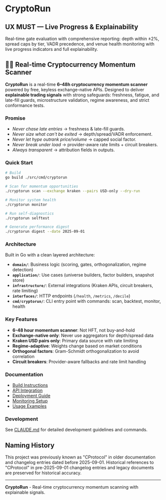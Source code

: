# CryptoRun

## UX MUST — Live Progress & Explainability

Real-time gate evaluation with comprehensive reporting: depth within ±2%, spread caps by tier, VADR precedence, and venue health monitoring with live progress indicators and full explainability.

## 🏃‍♂️ Real-time Cryptocurrency Momentum Scanner

**CryptoRun** is a real-time **6–48h cryptocurrency momentum scanner** powered by free, keyless exchange-native APIs. Designed to deliver **explainable trading signals** with strong safeguards: freshness, fatigue, and late-fill guards, microstructure validation, regime awareness, and strict conformance tests.

### Promise

* *Never chase late entries* → freshness & late-fill guards.
* *Never size what can't be exited* → depth/spread/VADR enforcement.
* *Never let hype outrank price/volume* → capped social factor.
* *Never break under load* → provider-aware rate limits + circuit breakers.
* *Always transparent* → attribution fields in outputs.

### Quick Start

```bash
# Build
go build ./src/cmd/cryptorun

# Scan for momentum opportunities
./cryptorun scan --exchange kraken --pairs USD-only --dry-run

# Monitor system health
./cryptorun monitor

# Run self-diagnostics
./cryptorun selftest

# Generate performance digest
./cryptorun digest --date 2025-09-01
```

### Architecture

Built in Go with a clean layered architecture:

- **`domain/`**: Business logic (scoring, gates, orthogonalization, regime detection)
- **`application/`**: Use cases (universe builders, factor builders, snapshot store)
- **`infrastructure/`**: External integrations (Kraken APIs, circuit breakers, rate limiting)
- **`interfaces/`**: HTTP endpoints (`/health`, `/metrics`, `/decile`)
- **`cmd/cryptorun/`**: CLI entry point with commands: scan, backtest, monitor, health

### Key Features

- **6-48 hour momentum scanner**: Not HFT, not buy-and-hold
- **Exchange-native only**: Never use aggregators for depth/spread data
- **Kraken USD pairs only**: Primary data source with rate limiting
- **Regime-adaptive**: Weights change based on market conditions
- **Orthogonal factors**: Gram-Schmidt orthogonalization to avoid correlation
- **Circuit breakers**: Provider-aware fallbacks and rate limit handling

### Documentation

- [Build Instructions](docs/BUILD.md)
- [API Integration](docs/API_INTEGRATION.md) 
- [Deployment Guide](docs/DEPLOYMENT.md)
- [Monitoring Setup](docs/MONITORING.md)
- [Usage Examples](docs/USAGE.md)

### Development

See [CLAUDE.md](CLAUDE.md) for detailed development guidelines and commands.

## Naming History

This project was previously known as "CProtocol" in older documentation and changelog entries dated before 2025-09-01. Historical references to "CProtocol" in pre-2025-09-01 changelog entries and legacy documents are preserved for historical accuracy.

---

**CryptoRun** - Real-time cryptocurrency momentum scanning with explainable signals.